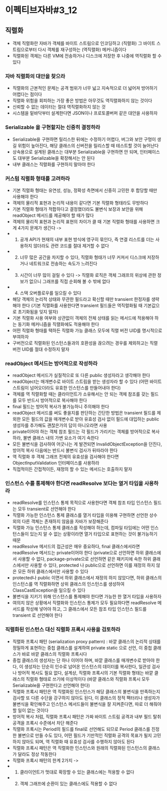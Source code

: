 #  이펙티브자바#3_12
## 직렬화
* 객체 직렬화란 자바가 객체를 바이트 스트림으로 인코딩하고 (직렬화) 그 바이트 스트림으로부터 다시 객체를 재구성하는 (역직렬화) 메커니즘이다
* 직렬화된 객체는 다른 VM에 전송하거나 디스크에 저장한 후 나중에 역직렬화 할 수 있다

### 자바 직렬화의 대안을 찾으라
* 직렬화의 근본적인 문제는 공격 범위가 너무 넓고 지속적으로 더 넓어져 방어하기 어렵다는 점이다
* 직렬화 위험을 회피하는 가장 좋은 방법은 아무것도 역직렬화하지 않는 것이다
* 신뢰할 수 없는 데이터는 절대 역직렬화하지 않는 것
* 시스템을 밑바닥부터 설계한다면 JSON이나 프로토콜버퍼 같은 대안을 사용하자

### Serializable 을 구현할지는 신중히 결정하라
* Serializable을 구현하면 릴리스한 뒤에는 수정하기 어렵다,  버그와 보안 구멍이 생길 위험이 높아진다, 해당 클래스의 신버전을 릴리스할 때 테스트할 것이 늘어난다
* 상속용으로 설계된 클래스는 대부분 Serializable을 구현하면 안 되며, 인터페이스도 대부분 Serializable을 확장해서는 안 된다
* 내부 클래스는 직렬화를 구현하지 말아야 한다 

### 커스텀 직렬화 형태를 고려하라
* 기본 직렬화 형태는 유연성, 성능, 정확성 측면에서 신중히 고민한 후 합당할 때만 사용해야 한다
* 객체의 물리적 표현과 논리적 내용이 같다면 기본 직렬화 형태라도 무방하다
* 기본 직렬화 형태가 적합하다고 결정했더라도 불변식 보장과 보안을 위해 readObject 메서드를 제공해야 할 때가 많다
* 객체의 물리적 표현과 논리적 표현의 차이가 클 때 기본 직렬화 형태를 사용하면 크게 4가지 문제가 생긴다 ->
* 1. 공개 API가 현재의 내부 표현 방식에 영구히 묶인다, 즉 연결 리스트를 더는 사용하지 않더라도 관련 코드를 절대 제거할 수 없다
* 2. 너무 많은 공간을 차지할 수 있다, 직렬화 형태가 너무 커져서 디스크에 저장하거나 네트워크로 전송하는 속도가 느려진다
* 3. 시간이 너무 많이 걸릴 수 있다 -> 직렬화 로직은 객체 그래프의 위상에 관한 정보가 없으니 그래프를 직접 순회해 볼 수 밖에 없다
* 4. 스택 오버플로우를 일으킬 수 있다
* 해당 객체의 논리적 상태와 무관한 필드라고 확신할 때만 transient 한정자를 생략해야 한다 (기본 직렬화를 사용한다면 transient 필드들은 역직렬화될 때 기본값으로 초기화됨을 잊지 말자)
* 기본 직렬화 사용 여부와 상관없이 객체의 전체 상태를 읽는 메서드에 적용해야 하는 동기화 메커니즘을 직렬화에도 적용해야 한다
* 어떤 직렬화 형태를 택하든 직렬화 가능 클래스 모두에 직렬 버전 UID를 명시적으로 부여하자
* 구버전으로 직렬화된 인스턴스들과의 호환성을 끊으려는 경우를 제외하고는 직렬 버전 UID를 절대 수정하지 말자

### readObject 메서드는 방어적으로 작성하라
* readObject 메서드가 실질적으로 또 다른 public 생성자라고 생각해야 한다
* readObject는 매개변수로 바이트 스트림을 받는 생성자라 할 수 있다 (어떤 바이트 스트림이 넘어오더라도 유효한 인스턴스를 만들어내야 한다)
* 객체를 역 직렬화할 때는 클라이언트가 소유해서는 안 되는 객체 참조를 갖는 필드를 모두 반드시 방어적으로 복사해야 한다
* final 필드는 방어적 복사가 불가능하니 주의해야 한다
* readObject 메서드를 써도 좋을지를 판단하는 간단한 방법은 transient 필드를 제외한 모든 필드의 값을 매개변수로 받아 유효성 검사 없이 필드에 대입하는 public 생성자를 추가해도 괜찮은가의 답이 아니오라면 사용
* private이어야 하는 객체 참조 필드는 각 필드가 가리키는 객체를 방어적으로 복사하라, 불변 클래스 내의 가변 요소가 여기 속한다
* 모든 불변식을 검사하여 어긋나는 게 발견되면 InvalidObjectException을 던진다, 방어적 복사 다음에는 반드시 불변식 검사가 뒤따라야 한다
* 역 직렬화 후 객체 그래프 전체의 유효성을 검사해야 한다면 ObjectInputValidation 인터페이스를 사용하라
* 직접적이든 간접적이든, 재정의 할 수 있는 메서드는 호출하지 말자

### 인스턴스 수를 통제해야 한다면 readResolve 보다는 열거 타입을 사용하라
* readResolve를 인스턴스 통제 목적으로 사용한다면 객체 참조 타입 인스턴스 필드는 모두 transient로 선언해야 한다
* 직렬화 가능한 인스턴스 통제 클래스를 열거 타입을 이용해 구현하면 선언한 상수 외의 다른 객체는 존재하지 않음을 자바가 보장해준다
* 직렬화 가능 인스턴스 통제 클래스를 작성해야 하는데, 컴파일 타임에는 어떤 인스턴스들이 있는지 알 수 없는 상황이라면 열거 타입으로 표현하는 것이 불가능하기 때문
* readResolve 메서드의 접근성은 매우 중요하다, final 클래스에서라면 readResolve 메서드는 private이어야 한다 (private으로 선언하면 하위 클래스에서 사용할 수 없다, package-private으로 선언하면 같은 패키지에 속한 하위 클래스에서만 사용할 수 있다, protected 나 public으로 선언하면 이를 재정의 하지 않은 모든 하위 클래스에서만 사용할 수 있다
* protected나 public 이면서 하위 클래스에서 재정의 하지 않았다면, 하위 클래스의 인스턴스를 역 직렬화하면 상위 클래스의 인스턴스를 생성하여 ClassCastException을 일으킬 수 있다
* 불변식을 지키기 위해 인스턴스를 통제해야 한다면 가능한 한 열거 타입을 사용하자
* 여의치 않은 상황에서 직렬화와 인스턴스 통제가 모두 필요하다면 readResolve 메서드를 작성해 넣어야 하고, 그 클래스에서 모든 참조 타입 인스턴스 필드를 transient 로 선언해야 한다

### 직렬화된 인스턴스 대신 직렬화 프록시 사용을 검토하라
* 직렬화 프록시 패턴 (serialization proxy pattern) : 바깥 클래스의 논리적 상태를 정밀하게 표현하는 중첩 클래스를 설계하여 private static 으로 선언, 이 중첩 클래스가 바로 바깥 클래스의 직렬화 프록시다
* 중첩 클래스의 생성자는 단 하나 이어야 하며, 바깥 클래스를 매개변수로 받아야 한다, 이 생성자는 단순히 인수로 넘어온 인스턴스의 데이터를 복사한다, 일관성 검사나 방어적 복사도 필요 없다, 설계상, 직렬화 프록시의 기본 직렬화 형태는 바깥 클래스의 직렬화 형태로 쓰기에 이상적이다 (바깥 클래스와 직렬화 프록시 모두 Serializable을 구현한다고 선언해야 한다)
* 직렬화 프록시 패턴은 역 직렬화된 인스턴스가 해당 클래스의 불변식을 만족하는지 검사할 또 다른 수단을 강구하지 않아도 된다, 이 클래스의 정적 팩터리나 생성자가 불변식을 확인해주고 인스턴스 메서드들이 불변식을 잘 지켜준다면, 따로 더 해줘야 할 일이 없는 것이다
* 방어적 복사 처럼, 직렬화 프록시 패턴은 가짜 바이트 스트림 공격과 내부 필드 탈취 공격을 프록시 수준에서 차단 해준다
* 직렬화 프록시는 Period의 필드를 final로 선언해도 되므로 Period 클래스를 진정한 불변으로 만들 수도 있다, 어떤 필드가 기만적인 직렬화 공격의 목표가 될지 고민하지 않아도 되며, 역 직렬화 때 유효성 검사를 수행하지 않아도 된다
* 직렬화 프록시 패턴은 역 직렬화한 인스턴스와 원래의 직렬화된 인스턴스의 클래스가 달라도 정상 작동한다
* 직렬화 프록시 패턴의 한계 2가지 ->
* 1. 클라이언트가 멋대로 확장할 수 있는 클래스에는 적용할 수 없다
* 2. 객체 그래프에 순환이 있는 클래스에도 적용할 수 없다